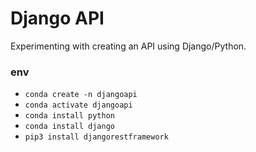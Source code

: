 # Django API

Experimenting with creating an API using Django/Python.

### env

- `conda create -n djangoapi`
- `conda activate djangoapi`
- `conda install python`
- `conda install django`
- `pip3 install djangorestframework`
